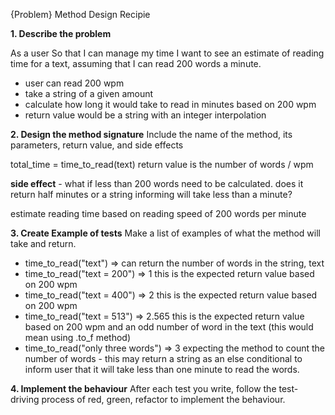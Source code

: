 {Problem} Method Design Recipie

**1. Describe the problem**

As a user
So that I can manage my time
I want to see an estimate of reading time for a text, assuming that I can read 200 words a minute.

- user can read 200 wpm
- take a string of a given amount
- calculate how long it would take to read in minutes based on 200 wpm
- return value would be a string with an integer interpolation


**2. Design the method signature**
Include the name of the method, its parameters, return value, and side effects

total_time = time_to_read(text)
return value is the number of words / wpm

**side effect** - what if less than 200 words need to be calculated. does it return half minutes or a string informing will take less than a minute?

estimate reading time based on reading speed of 200 words per minute

**3. Create Example of tests**
Make a list of examples of what the method will take and return.

- time_to_read("text") => can return the number of words in the string, text
- time_to_read("text = 200") => 1 this is the expected return value based on 200 wpm  
- time_to_read("text = 400") => 2 this is the expected return value based on 200 wpm  
- time_to_read("text = 513") => 2.565 this is the expected return value based on 200 wpm and an odd number of word in the text (this would mean using .to_f method)  
- time_to_read("only three words") => 3 expecting the method to count the number of words - this may return a string as an else conditional to inform user that it   will take less than one minute to read the words.

**4. Implement the behaviour**
After each test you write, follow the test-driving process of red, green, refactor to implement the behaviour.